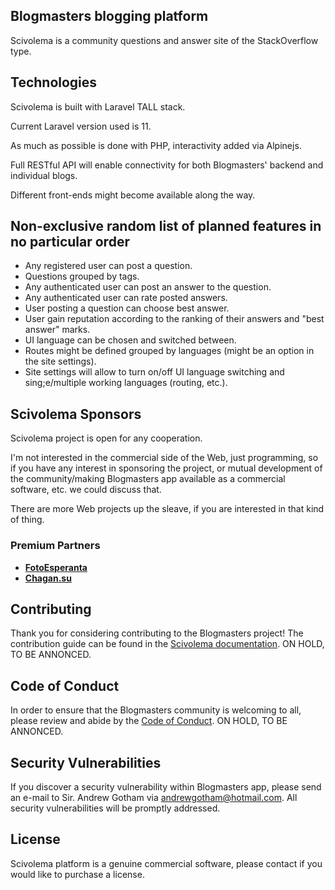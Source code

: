 ## Blogmasters blogging platform

Scivolema is a community questions and answer site of the StackOverflow type.

## Technologies

Scivolema is built with Laravel TALL stack.

Current Laravel version used is 11.

As much as possible is done with PHP, interactivity added via Alpinejs.

Full RESTful API will enable connectivity for both Blogmasters' backend and individual blogs.

Different front-ends might become available along the way.

## Non-exclusive random list of planned features in no particular order

- Any registered user can post a question.
- Questions grouped by tags.
- Any authenticated user can post an answer to the question.
- Any authenticated user can rate posted answers.
- User posting a question can choose best answer.
- User gain reputation according to the ranking of their answers and "best answer" marks.
- UI language can be chosen and switched between.
- Routes might be defined grouped by languages (might be an option in the site settings).
- Site settings will allow to turn on/off UI language switching and sing;e/multiple working languages (routing, etc.). 

## Scivolema Sponsors

Scivolema project is open for any cooperation.

I'm not interested in the commercial side of the Web, just programming, so if you have any interest in sponsoring the project, or mutual development of the community/making Blogmasters app available as a commercial software, etc. we could discuss that.

There are more Web projects up the sleave, if you are interested in that kind of thing.

### Premium Partners

- **[FotoEsperanta](https://fotoj.esperantejo.com)**
- **[Chagan.su](https://chagan.su)**

## Contributing

Thank you for considering contributing to the Blogmasters project! The contribution guide can be found in the [Scivolema documentation](https://laravel.com/docs/contributions). ON HOLD, TO BE ANNONCED.

## Code of Conduct

In order to ensure that the Blogmasters community is welcoming to all, please review and abide by the [Code of Conduct](https://laravel.com/docs/contributions#code-of-conduct). ON HOLD, TO BE ANNONCED.

## Security Vulnerabilities

If you discover a security vulnerability within Blogmasters app, please send an e-mail to Sir. Andrew Gotham via [andrewgotham@hotmail.com](mailto:andrewgotham@hotmail.com). All security vulnerabilities will be promptly addressed.

## License

Scivolema platform is a genuine commercial software, please contact if you would like to purchase a license.
